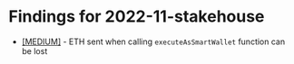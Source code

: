 # Findings for 2022-11-stakehouse 

- [[MEDIUM]]([MEDIUM]-1455657888/README.md) - ETH sent when calling `executeAsSmartWallet` function can be lost
